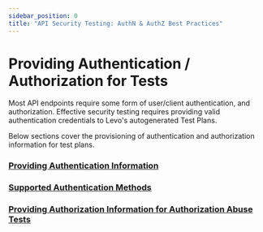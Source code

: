 ```yaml
---
sidebar_position: 0
title: "API Security Testing: AuthN & AuthZ Best Practices"
---
```


# Providing Authentication / Authorization for Tests

Most API endpoints require some form of user/client authentication, and authorization. Effective security testing requires providing valid authentication credentials to Levo's autogenerated Test Plans.

Below sections cover the provisioning of authentication and authorization information for test plans.

### [Providing Authentication Information](/guides/security-testing/common-tasks/authn-authz/authn)
### [Supported Authentication Methods](/guides/security-testing/common-tasks/authn-authz/supported-auth-methods)
### [Providing Authorization Information for Authorization Abuse Tests](/guides/security-testing/common-tasks/authn-authz/authz)


